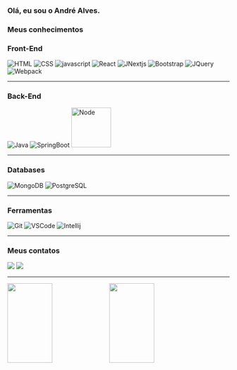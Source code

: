 ### Olá, eu sou o André Alves.

### Meus conhecimentos

### Front-End

<div>
  <img alt="HTML" src="https://img.shields.io/badge/HTML5-E34F26?style=for-the-badge&logo=html5&logoColor=white"/>
  <img alt="CSS" src="https://img.shields.io/badge/CSS3-1572B6?style=for-the-badge&logo=css3&logoColor=white"/>
  <img alt="javascript" src="https://img.shields.io/badge/JavaScript-323330?style=for-the-badge&logo=javascript&logoColor=F7DF1E"/>
  <img alt="React" src="https://img.shields.io/badge/React-20232A?style=for-the-badge&logo=react&logoColor=61DAFB"/>
  <img alt="JNextjs" src="https://img.shields.io/badge/next.js-000000?style=for-the-badge&logo=nextdotjs&logoColor=white"/>
  <img alt="Bootstrap" src="https://img.shields.io/badge/Bootstrap-563D7C?style=for-the-badge&logo=bootstrap&logoColor=white"/>
  <img alt="JQuery" src="https://img.shields.io/badge/jQuery-0769AD?style=for-the-badge&logo=jquery&logoColor=white"/>
  <img alt="Webpack" src="https://img.shields.io/badge/Webpack-8DD6F9?style=for-the-badge&logo=Webpack&logoColor=white"/>
  <!-- <img alt="Vue" src="https://img.shields.io/badge/Vue.js-35495E?style=for-the-badge&logo=vue.js&logoColor=4FC08D"/>
  <img alt="Angular" src="https://img.shields.io/badge/Angular-DD0031?style=for-the-badge&logo=angular&logoColor=white"/> -->
<br>
<hr>
  
### Back-End
  
<img alt="Java" src="https://img.shields.io/badge/Java-ED8B00?style=for-the-badge&logo=java&logoColor=white"/>
<img alt="SpringBoot" src="https://img.shields.io/badge/Spring_Boot-F2F4F9?style=for-the-badge&logo=spring-boot"/>
<img alt="Node" src="https://img.shields.io/badge/-Nodejs-black?style=flat-square&logo=Node.js" width="90px"/>

<br>
<hr>
 
### Databases
  
<img alt="MongoDB" src="https://img.shields.io/badge/MongoDB-4EA94B?style=for-the-badge&logo=mongodb&logoColor=white"/>
<img alt="PostgreSQL" src="https://img.shields.io/badge/PostgreSQL-316192?style=for-the-badge&logo=postgresql&logoColor=white"/>

<hr>

### Ferramentas
  
<img alt="Git" src="https://img.shields.io/badge/git%20-%23F05556.svg?&style=for-the-badge&logo=git&logoColor=white"/>
<img alt="VSCode" src="https://img.shields.io/badge/Visual_Studio_Code-0078D4?style=for-the-badge&logo=visual%20studio%20code&logoColor=white"/>
<img alt="Intellij" src="https://img.shields.io/badge/IntelliJ_IDEA-000000.svg?style=for-the-badge&logo=intellij-idea&logoColor=white"/>

<hr>

### Meus contatos
  
<div>
<a href="https://www.linkedin.com/in/andré-alves-b48073238/" target="_blank"><img src="https://img.shields.io/badge/-LinkedIn-%230077B5?style=for-the-badge&logo=linkedin&logoColor=white"></a>
<a href = "mailto:alvezandreluiz@gmail.com"><img src="https://img.shields.io/badge/Gmail-D14836?style=for-the-badge&logo=gmail&logoColor=white"></a>
<!-- <a href="https://discord.gg/" target="_blank"><img src="https://img.shields.io/badge/Discord-7289DA?style=for-the-badge&logo=discord&logoColor=white"></a>
-->
<!-- ![Snake animation](https://https://github.com/alvezandreluiz/blob/output/github-contribution-grid-snake.svg)
-->
</div>  
  
</div>
<hr>
<div style="display: inline_block">
<img width="45%" height="180em" src="https://github-readme-stats.vercel.app/api?username=alvezandreluiz&show_icons=true&title_color=ffffff&icon_color=bb2acf&text_color=daf7dc&bg_color=151515&count_private=true"/>
<img width="45%" height="180em" src="https://github-readme-stats.vercel.app/api/top-langs/?username=alvezandreluiz&layout=compact&langs_count=7&theme=dark"/>
</div>
